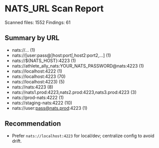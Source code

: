 # NATS_URL Scan Report

Scanned files: 1552
Findings: 61

## Summary by URL
- nats://... (1)
- nats://[user:pass@]host:port[,host2:port2,...] (1)
- nats://${NATS_HOST}:4223 (1)
- nats://athlete_ally_nats:YOUR_NATS_PASSWORD@nats:4223 (1)
- nats://localhost:4222 (1)
- nats://localhost:4223 (70)
- nats://localhost:4223) (5)
- nats://nats:4223 (8)
- nats://nats1.prod:4223,nats2.prod:4223,nats3.prod:4223 (3)
- nats://prod-nats:4222 (1)
- nats://staging-nats:4222 (10)
- nats://user:pass@nats.prod:4223 (1)

## Recommendation

- Prefer `nats://localhost:4223` for local/dev; centralize config to avoid drift.
